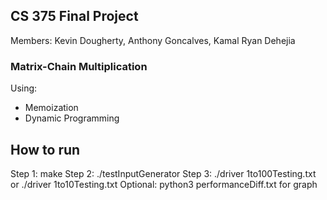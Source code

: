 ## CS 375 Final Project
Members: Kevin Dougherty, Anthony Goncalves, Kamal Ryan Dehejia
### Matrix-Chain Multiplication
Using:
* Memoization
* Dynamic Programming
## How to run
Step 1: make
Step 2: ./testInputGenerator
Step 3: ./driver 1to100Testing.txt or ./driver 1to10Testing.txt
Optional: python3 performanceDiff.txt for graph
